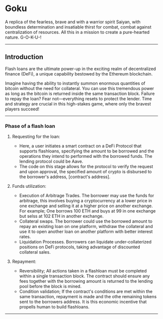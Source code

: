 # Goku

A replica of the fearless, brave and with a warrior spirit Saiyan, with boundless determination and insatiable thirst for combat, combat against centralization of resources. All this in a mission to create a pure-hearted nature. G-O-K-U-!

---

## Introduction

Flash loans are the ultimate power-up in the exciting realm of decentralized finance (DeFi), a unique capability bestowed by the Ethereum blockchain.

Imagine having the ability to instantly summon enormous quantities of bitcoin without the need for collateral. You can use this tremendous power as long as the bitcoin is returned inside the same transaction block. Failure to repay the loan? Fear not—everything resets to protect the lender. Time and strategy are crucial in this high-stakes game, where only the bravest players succeed!

---

### Phase of a flash loan

1. Requesting for the loan:

   - Here, a user initiates a smart contract on a DeFi Protocol that supports flashloans, specifying the amount to be borrowed and the operations they intend to performed with the borrowed funds. The lending protocol could be Aave.
   - The code on this stage allows for the protocol to verify the request and upon approval, the specified amount of crypto is disbursed to the borrower's address, [contract's address].

2. Funds utilization:

   - Execution of Arbitrage Trades. The borrower may use the funds for arbitrage, this involves buying a cryptocurrency at a lower price in one exchange and selling it at a higher price on another exchange. For example; One borrows 100 ETH and buys at 99 in one exchange but selss at 102 ETH in another exchange.
   - Collateral swaps. The borrower could use the borrowed amount to repay an existing loan on one platform, withdraw the collateral and use it to open another loan on another platform with better interest rates.
   - Liquidation Processes. Borrowers can liquidate under-collaterized positions on DeFi protocols, taking advantage of discounted collateral sales.

3. Repayment:
   - Reversibility; All actions taken in a flashloan must be completed within a single transaction block. The contract should ensure any fees together with the borrowing amount is returned to the lending pool before the block is mined.
   - Condition validation; If the contract's conditions are met within the same transaction, repayment is made and the othe remaining tokens sent to the borrowers address. It is this economic incentive that propells human to build flashloans.

---
